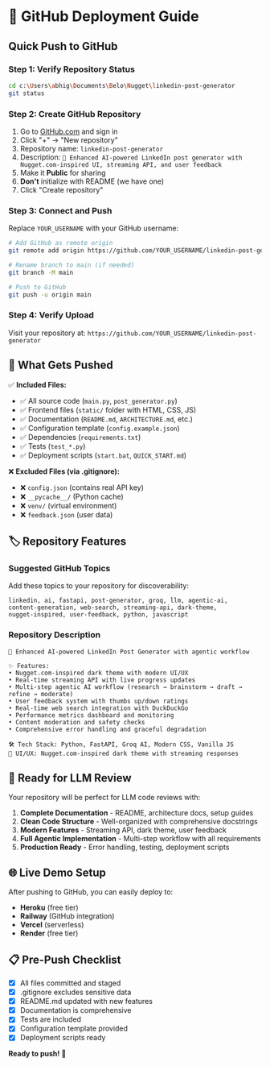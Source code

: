 # 🚀 GitHub Deployment Guide

## Quick Push to GitHub

### Step 1: Verify Repository Status
```bash
cd c:\Users\abhig\Documents\Belo\Nugget\linkedin-post-generator
git status
```

### Step 2: Create GitHub Repository
1. Go to [GitHub.com](https://github.com) and sign in
2. Click "+" → "New repository"
3. Repository name: `linkedin-post-generator`
4. Description: `🚀 Enhanced AI-powered LinkedIn post generator with Nugget.com-inspired UI, streaming API, and user feedback`
5. Make it **Public** for sharing
6. **Don't** initialize with README (we have one)
7. Click "Create repository"

### Step 3: Connect and Push
Replace `YOUR_USERNAME` with your GitHub username:

```bash
# Add GitHub as remote origin
git remote add origin https://github.com/YOUR_USERNAME/linkedin-post-generator.git

# Rename branch to main (if needed)
git branch -M main

# Push to GitHub
git push -u origin main
```

### Step 4: Verify Upload
Visit your repository at:
`https://github.com/YOUR_USERNAME/linkedin-post-generator`

## 🎯 What Gets Pushed

✅ **Included Files:**
- ✅ All source code (`main.py`, `post_generator.py`)
- ✅ Frontend files (`static/` folder with HTML, CSS, JS)
- ✅ Documentation (`README.md`, `ARCHITECTURE.md`, etc.)
- ✅ Configuration template (`config.example.json`)
- ✅ Dependencies (`requirements.txt`)
- ✅ Tests (`test_*.py`)
- ✅ Deployment scripts (`start.bat`, `QUICK_START.md`)

❌ **Excluded Files (via .gitignore):**
- ❌ `config.json` (contains real API key)
- ❌ `__pycache__/` (Python cache)
- ❌ `venv/` (virtual environment)
- ❌ `feedback.json` (user data)

## 🏷️ Repository Features

### Suggested GitHub Topics
Add these topics to your repository for discoverability:
```
linkedin, ai, fastapi, post-generator, groq, llm, agentic-ai, 
content-generation, web-search, streaming-api, dark-theme, 
nugget-inspired, user-feedback, python, javascript
```

### Repository Description
```
🚀 Enhanced AI-powered LinkedIn Post Generator with agentic workflow

✨ Features:
• Nugget.com-inspired dark theme with modern UI/UX
• Real-time streaming API with live progress updates
• Multi-step agentic AI workflow (research → brainstorm → draft → refine → moderate)
• User feedback system with thumbs up/down ratings
• Real-time web search integration with DuckDuckGo
• Performance metrics dashboard and monitoring
• Content moderation and safety checks
• Comprehensive error handling and graceful degradation

🛠️ Tech Stack: Python, FastAPI, Groq AI, Modern CSS, Vanilla JS
🎨 UI/UX: Nugget.com-inspired dark theme with streaming responses
```

## 🤖 Ready for LLM Review

Your repository will be perfect for LLM code reviews with:

1. **Complete Documentation** - README, architecture docs, setup guides
2. **Clean Code Structure** - Well-organized with comprehensive docstrings
3. **Modern Features** - Streaming API, dark theme, user feedback
4. **Full Agentic Implementation** - Multi-step workflow with all requirements
5. **Production Ready** - Error handling, testing, deployment scripts

## 🌐 Live Demo Setup

After pushing to GitHub, you can easily deploy to:
- **Heroku** (free tier)
- **Railway** (GitHub integration)
- **Vercel** (serverless)
- **Render** (free tier)

## 📋 Pre-Push Checklist

- [x] All files committed and staged
- [x] .gitignore excludes sensitive data
- [x] README.md updated with new features
- [x] Documentation is comprehensive
- [x] Tests are included
- [x] Configuration template provided
- [x] Deployment scripts ready

**Ready to push! 🚀**
